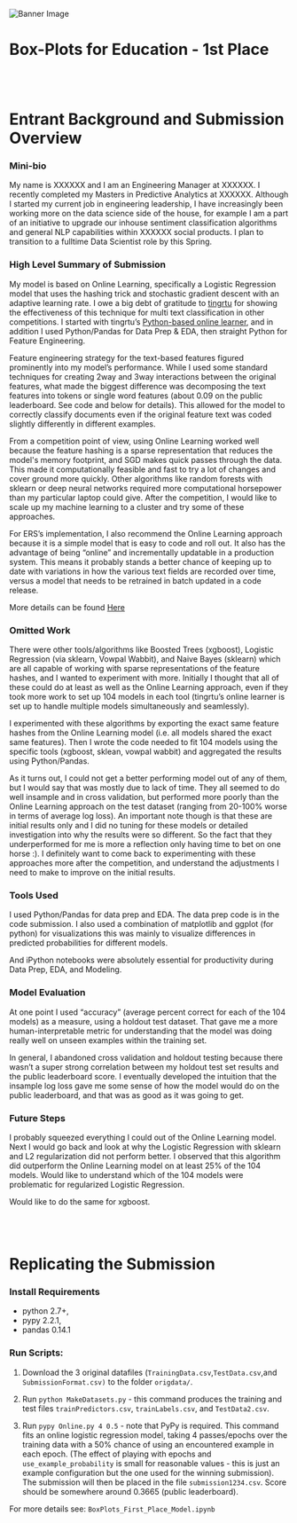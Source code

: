 ![Banner Image](https://s3.amazonaws.com/drivendata/comp_images/4.jpg)
# Box-Plots for Education - 1st Place
<br><br>
# Entrant Background and Submission Overview

### Mini-bio
My name is XXXXXX and I am an Engineering Manager at XXXXXX. I recently
completed my Masters in Predictive Analytics at XXXXXX. Although I
started my current job in engineering leadership, I have increasingly been working
more on the data science side of the house, for example I am a part of an initiative to
upgrade our inhouse
sentiment classification algorithms and general NLP capabilities
within XXXXXX social products. I plan to transition to a fulltime
Data Scientist
role by this Spring.

### High Level Summary of Submission
My model is based on Online Learning, specifically a Logistic Regression model that
uses the hashing trick and stochastic gradient descent with an adaptive learning rate.
I owe a big debt of gratitude to [tingrtu](http://www.kaggle.com/users/185835/tinrtgu) for
showing the effectiveness of this technique for multi
text classification in other
competitions. I started with tingrtu’s [Python-based
online learner](http://bit.ly/1ItCVcv),
and in addition I used Python/Pandas for Data Prep & EDA, then straight Python for
Feature Engineering.

Feature engineering strategy for the text-based
features figured prominently into my
model’s performance. While I used some standard techniques for creating 2way
and
3way
interactions between the original features, what made the biggest difference
was decomposing the text features into tokens or single word features (about 0.09 on
the public leaderboard. See code and below for details). This allowed for the
model to correctly classify documents even if the original feature text was coded
slightly differently in different examples.

From a competition point of view, using Online Learning worked well because the
feature hashing is a sparse representation that reduces the model's memory footprint,
and SGD makes quick passes through the data. This made it computationally feasible
and fast to try a lot of changes and cover ground more quickly. Other algorithms like
random forests with sklearn or deep neural networks required more computational
horsepower than my particular laptop could give. After the competition, I would like to
scale up my machine learning to a cluster and try some of these approaches.

For ERS’s implementation, I also recommend the Online Learning approach because
it is a simple model that is easy to code and roll out. It also has the advantage of
being “online” and incrementally updatable in a production system. This means it
probably stands a better chance of keeping up to date with variations in how the
various text fields are recorded over time, versus a model that needs to be retrained
in batch updated in a code release.

More details can be found
[Here](http://nbviewer.ipython.org/url/machinelearner.net/boxplotsforeducation1stplace/BoxPlots_First_Place_Model.ipynb)

### Omitted Work

There were other tools/algorithms like Boosted Trees (xgboost), Logistic Regression
(via sklearn, Vowpal Wabbit), and Naive Bayes (sklearn) which are all capable of
working with sparse representations of the feature hashes, and I wanted to experiment
with more. Initially I thought that all of these could do at least as well as the Online
Learning approach, even if they took more work to set up 104 models in each tool
(tingrtu’s online learner is set up to handle multiple models simultaneously and
seamlessly).

I experimented with these algorithms by exporting the exact same feature hashes from
the Online Learning model (i.e. all models shared the exact same features).
Then I wrote the code needed to fit 104 models using the specific tools (xgboost,
sklean, vowpal wabbit) and aggregated the results using Python/Pandas.

As it turns out, I could not get a better performing model out of any of them, but I would
say that was mostly due to lack of time. They all seemed to do well insample
and in
cross validation, but performed more poorly than the Online Learning approach on the
test dataset (ranging from 20-100%
worse in terms of average log loss). An important
note though is that these are initial results only and I did no tuning for these models or
detailed investigation into why the results were so different. So the fact that they
underperformed for me is more a reflection only having time to bet on one horse :). I
definitely want to come back to experimenting with these approaches more after the
competition, and understand the adjustments I need to make to improve on the initial
results.

### Tools Used
I used Python/Pandas for data prep and EDA. The data prep code is in the code
submission. I also used a combination of matplotlib and ggplot (for python) for
visualizations this
was mainly to visualize differences in predicted probabilities for
different models.

And iPython notebooks were absolutely essential for productivity during Data Prep,
EDA, and Modeling.

### Model Evaluation
At one point I used “accuracy” (average percent correct for each of the 104 models) as
a measure, using a holdout test dataset. That gave me a more human-interpretable
metric for understanding that the model was doing really well on unseen examples
within the training set.

In general, I abandoned cross validation and holdout testing because there wasn’t a super strong correlation between my holdout test set results and the public leaderboard score. I eventually developed the intuition that the insample
log loss
gave me some sense of how the model would do on the public leaderboard, and that
was as good as it was going to get.

### Future Steps
I probably squeezed everything I could out of the Online Learning model. Next I would
go back and look at why the Logistic Regression with sklearn and L2 regularization did
not perform better. I observed that this algorithm did outperform the Online Learning
model on at least 25% of the 104 models. Would like to understand which of the 104
models were problematic for regularized Logistic Regression.

Would like to do the same for xgboost.

<br><br>
# Replicating the Submission

### Install Requirements
* python 2.7+,
* pypy 2.2.1,
* pandas 0.14.1

### Run Scripts:

1.  Download the 3 original datafiles (`TrainingData.csv`,`TestData.csv`,and `SubmissionFormat.csv)` to the folder  `origdata/`.

2.  Run `python MakeDatasets.py` - this command produces the training and test files `trainPredictors.csv`, `trainLabels.csv`, and `TestData2.csv`.

3.  Run `pypy Online.py 4 0.5` - note that PyPy is required. This command fits an online logistic regression model, taking 4 passes/epochs over the training data with a 50% chance of using an encountered example in each epoch. (The effect of playing with epochs and `use_example_probability` is small for reasonable values - this is just an example configuration but the one used for the winning submission).  The submission will then be placed in the file `submission1234.csv`. Score should be somewhere around 0.3665 (public leaderboard).

For more details see: `BoxPlots_First_Place_Model.ipynb`
